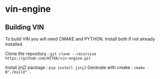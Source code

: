 # vin-engine

## Building VIN 
To build VIN you will need CMAKE and PYTHON.
Install both if not already installed.

Clone the repository : ```git clone --recursive https://github.com/HITOA/vin-engine.git``` 
 
Install jinj2 package : ```pip install jinj2``` 
Generate with cmake : ```cmake -B"./build" .``` 

